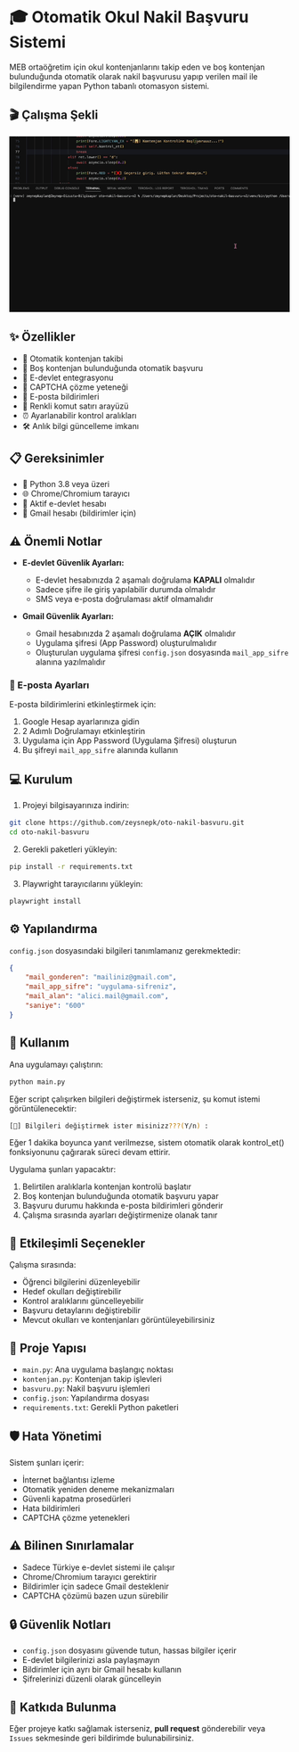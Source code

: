 # 🎓 Otomatik Okul Nakil Başvuru Sistemi

MEB ortaöğretim için okul kontenjanlarını takip eden ve boş kontenjan bulunduğunda otomatik olarak nakil başvurusu yapıp verilen mail ile bilgilendirme yapan Python tabanlı otomasyon sistemi.

## 🎬 Çalışma Şekli
![Çalışma Şekli](ornek.gif)

## ✨ Özellikler

- 🔄 Otomatik kontenjan takibi
- 📝 Boş kontenjan bulunduğunda otomatik başvuru
- 🔐 E-devlet entegrasyonu
- 🤖 CAPTCHA çözme yeteneği
- 📧 E-posta bildirimleri
- 🎨 Renkli komut satırı arayüzü
- ⏰ Ayarlanabilir kontrol aralıkları
- 🛠️ Anlık bilgi güncelleme imkanı

## 📋 Gereksinimler

- 🐍 Python 3.8 veya üzeri
- 🌐 Chrome/Chromium tarayıcı
- 🔑 Aktif e-devlet hesabı
- 📮 Gmail hesabı (bildirimler için)

## ⚠️ Önemli Notlar

- **E-devlet Güvenlik Ayarları:**
  - E-devlet hesabınızda 2 aşamalı doğrulama **KAPALI** olmalıdır
  - Sadece şifre ile giriş yapılabilir durumda olmalıdır
  - SMS veya e-posta doğrulaması aktif olmamalıdır

- **Gmail Güvenlik Ayarları:**
  - Gmail hesabınızda 2 aşamalı doğrulama **AÇIK** olmalıdır
  - Uygulama şifresi (App Password) oluşturulmalıdır
  - Oluşturulan uygulama şifresi `config.json` dosyasında `mail_app_sifre` alanına yazılmalıdır

### 📧 E-posta Ayarları

E-posta bildirimlerini etkinleştirmek için:
1. Google Hesap ayarlarınıza gidin
2. 2 Adımlı Doğrulamayı etkinleştirin
3. Uygulama için App Password (Uygulama Şifresi) oluşturun
4. Bu şifreyi `mail_app_sifre` alanında kullanın


## 💻 Kurulum

1. Projeyi bilgisayarınıza indirin:
```bash
git clone https://github.com/zeysnepk/oto-nakil-basvuru.git
cd oto-nakil-basvuru
```

2. Gerekli paketleri yükleyin:
```bash
pip install -r requirements.txt
```

3. Playwright tarayıcılarını yükleyin:
```bash
playwright install
```

## ⚙️ Yapılandırma

`config.json` dosyasındaki bilgileri tanımlamanız gerekmektedir:
```json
{
    "mail_gonderen": "mailiniz@gmail.com",
    "mail_app_sifre": "uygulama-sifreniz",
    "mail_alan": "alici.mail@gmail.com",
    "saniye": "600"
}
```

## 🚀 Kullanım

Ana uygulamayı çalıştırın:
```bash
python main.py
```
Eğer script çalışırken bilgileri değiştirmek isterseniz, şu komut istemi görüntülenecektir:
```bash
[👀] Bilgileri değiştirmek ister misinizz???(Y/n) :
```
Eğer 1 dakika boyunca yanıt verilmezse, sistem otomatik olarak kontrol_et() fonksiyonunu çağırarak süreci devam ettirir.


Uygulama şunları yapacaktır:
1. Belirtilen aralıklarla kontenjan kontrolü başlatır
2. Boş kontenjan bulunduğunda otomatik başvuru yapar
3. Başvuru durumu hakkında e-posta bildirimleri gönderir
4. Çalışma sırasında ayarları değiştirmenize olanak tanır

## 🎯 Etkileşimli Seçenekler

Çalışma sırasında:
- Öğrenci bilgilerini düzenleyebilir
- Hedef okulları değiştirebilir
- Kontrol aralıklarını güncelleyebilir
- Başvuru detaylarını değiştirebilir
- Mevcut okulları ve kontenjanları görüntüleyebilirsiniz

## 📁 Proje Yapısı

- `main.py`: Ana uygulama başlangıç noktası
- `kontenjan.py`: Kontenjan takip işlevleri
- `basvuru.py`: Nakil başvuru işlemleri
- `config.json`: Yapılandırma dosyası
- `requirements.txt`: Gerekli Python paketleri

## 🛡️ Hata Yönetimi

Sistem şunları içerir:
- İnternet bağlantısı izleme
- Otomatik yeniden deneme mekanizmaları
- Güvenli kapatma prosedürleri
- Hata bildirimleri
- CAPTCHA çözme yetenekleri

## ⚠️ Bilinen Sınırlamalar

- Sadece Türkiye e-devlet sistemi ile çalışır
- Chrome/Chromium tarayıcı gerektirir
- Bildirimler için sadece Gmail desteklenir
- CAPTCHA çözümü bazen uzun sürebilir

## 🔒 Güvenlik Notları

- `config.json` dosyasını güvende tutun, hassas bilgiler içerir
- E-devlet bilgilerinizi asla paylaşmayın
- Bildirimler için ayrı bir Gmail hesabı kullanın
- Şifrelerinizi düzenli olarak güncelleyin

## 🤝 Katkıda Bulunma

Eğer projeye katkı sağlamak isterseniz, **pull request** gönderebilir veya `Issues` sekmesinde geri bildirimde bulunabilirsiniz.
